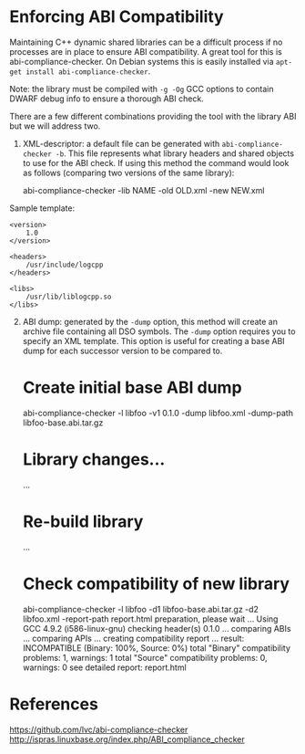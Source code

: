 # Enforcing ABI Compatibility

Maintaining C++ dynamic shared libraries can be a difficult process if no
processes are in place to ensure ABI compatibility. A great tool for this
is abi-compliance-checker. On Debian systems this is easily installed via
`apt-get install abi-compliance-checker`.

Note: the library must be compiled with `-g -Og` GCC options to contain
DWARF debug info to ensure a thorough ABI check.

There are a few different combinations providing the tool with the library 
ABI but we will address two.

1. XML-descriptor: a default file can be generated with 
`abi-compliance-checker -b`. This file represents what library headers and
shared objects to use for the ABI check. If using this method the command 
would look as follows (comparing two versions of the same library):

    abi-compliance-checker -lib NAME -old OLD.xml -new NEW.xml

Sample template:

    <version>
        1.0
    </version>

    <headers>
        /usr/include/logcpp
    </headers>

    <libs>
        /usr/lib/liblogcpp.so
    </libs>

2. ABI dump: generated by the `-dump` option, this method will create an archive
file containing all DSO symbols. The `-dump` option requires you to specify an
XML template. This option is useful for creating a base ABI dump for each 
successor version to be compared to.

    # Create initial base ABI dump
    abi-compliance-checker -l libfoo -v1 0.1.0 -dump libfoo.xml -dump-path libfoo-base.abi.tar.gz
    
    # Library changes...
    ...
    # Re-build library
    ...

    # Check compatibility of new library
    abi-compliance-checker -l libfoo -d1 libfoo-base.abi.tar.gz -d2 libfoo.xml -report-path report.html
    preparation, please wait ...
    Using GCC 4.9.2 (i586-linux-gnu)
    checking header(s) 0.1.0 ...
    comparing ABIs ...
    comparing APIs ...
    creating compatibility report ...
    result: INCOMPATIBLE (Binary: 100%, Source: 0%)
    total "Binary" compatibility problems: 1, warnings: 1
    total "Source" compatibility problems: 0, warnings: 0
    see detailed report:
      report.html

# References

https://github.com/lvc/abi-compliance-checker
http://ispras.linuxbase.org/index.php/ABI_compliance_checker

